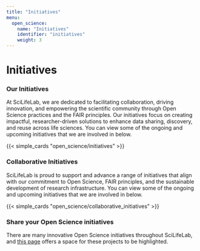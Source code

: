 ```yaml
---
title: "Initiatives"
menu:
  open_science:
    name: "Initiatives"
    identifier: "initiatives"
    weight: 3
---
```

# Initiatives

### Our Initiatives

At SciLifeLab, we are dedicated to facilitating collaboration, driving innovation, and empowering the
scientific community through Open Science practices and the FAIR principles. Our initiatives focus on creating impactful,
researcher-driven solutions to enhance data sharing, discovery, and reuse across life sciences. You can view some of
the ongoing and upcoming initiatives that we are involved in below.

{{< simple_cards "open_science/initiatives" >}}

### Collaborative Initiatives

SciLifeLab is proud to support and advance a range of initiatives that align with our commitment to Open Science,
FAIR principles, and the sustainable development of research infrastructure. You can view some of the ongoing and
upcoming initiatives that we are involved in below.

{{< simple_cards "open_science/collaborative_initiatives" >}}

### Share your Open Science initiatives 

There are many innovative Open Science initiatives throughout SciLifeLab, and
[this page](/open_science/initiatives/scilifelab) offers a space for these projects to be highlighted.
